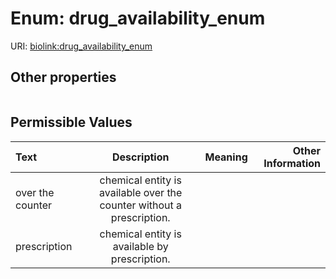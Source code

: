 
# Enum: drug_availability_enum




URI: [biolink:drug_availability_enum](https://w3id.org/biolink/vocab/drug_availability_enum)


## Other properties

|  |  |  |
| --- | --- | --- |

## Permissible Values

| Text | Description | Meaning | Other Information |
| :--- | :---: | :---: | ---: |
| over the counter | chemical entity is available over the counter without a prescription. |  |  |
| prescription | chemical entity is available by prescription. |  |  |

